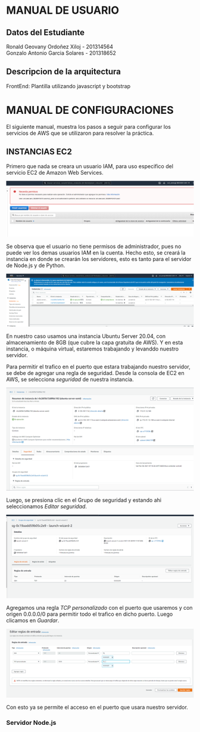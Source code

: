 # MANUAL DE USUARIO
## Datos del Estudiante
Ronald Geovany Ordoñez Xiloj - 201314564                 
Gonzalo Antonio Garcia Solares - 201318652

## Descripcion de la arquitectura 
FrontEnd: Plantilla utilizando javascript y bootstrap

# MANUAL DE CONFIGURACIONES

El siguiente manual, muestra los pasos a seguir para configurar los servicios de AWS que se utilizaron para resolver la práctica.
## INSTANCIAS EC2
Primero que nada se creara un usuario IAM, para uso especifico del servicio EC2 de Amazon Web Services.


![Usuario IAM - EC2](Img/ec2iamuser.png "Usuario IAM - EC2")

Se observa que el usuario no tiene permisos de administrador, pues no puede ver los demas usuarios IAM en la cuenta.
Hecho esto, se creará la instancia en donde se crearán los servidores, esto es tanto para el servidor de Node.js y de Python.

![Instancia - EC2](Img/ec2instance.png "Instancia - EC2")

En nuestro caso usamos una instancia Ubuntu Server 20.04, con almacenamiento de 8GB (que cubre la capa gratuita de AWS).
Y en esta instancia, o máquina virtual, estaremos trabajando y levanddo nuestro servidor.

Para permitir el trafico en el puerto que estara trabajando nuestro servidor, se debe de agregar una regla de seguridad.
Desde la consola de EC2 en AWS, se selecciona *seguridad* de nuestra instancia.

![Seguridad - EC2](Img/ec2sec.png "Seguridad - EC2")

Luego, se presiona clic en el Grupo de seguridad y estando ahi seleccionamos *Editar seguridad*.

![Editar seguridad - EC2](Img/ec2editsec.png "Editar seguridad - EC2")

Agregamos una regla *TCP personalizado* con el puerto que usaremos y con origen 0.0.0.0/0 para permitir todo el trafico en dicho puerto. Luego clicamos en *Guardar*.

![Seguridad 3333 - EC2](Img/ec2sec3333.png "Seguridad 3333 - EC2")

Con esto ya se permite el acceso en el puerto que usara nuestro servidor.

### Servidor Node.js

